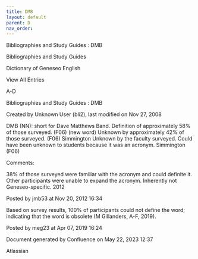```yaml
---
title: DMB
layout: default
parent: D
nav_order:
---
```


Bibliographies and Study Guides : DMB

Bibliographies and Study Guides

Dictionary of Geneseo English

View All Entries

A-D

Bibliographies and Study Guides : DMB

Created by  Unknown User (bli2), last modified on Nov 27, 2008

DMB (NN): short for Dave Matthews Band. Definition of approximately 58% of those surveyed. (F06) (new word) Unknown by approximately 42% of those surveyed. (F06) Simmington Unknown by the faculty surveyed. Could have been unknown to students because it was an acronym. Simmington (F06)

Comments:

38% of those surveyed were familiar with the acronym and could definite it. Other participants were unable to expand the acronym. Inherently not Geneseo-specific. 2012

Posted by jmb53 at Nov 20, 2012 16:34

Based on survey results, 100% of participants could not define the word; indicating that the word is obsolete (M Gillanders, A-F, 2019).

Posted by meg23 at Apr 07, 2019 16:24

Document generated by Confluence on May 22, 2023 12:37

Atlassian
